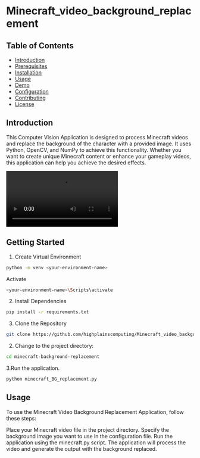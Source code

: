 # Minecraft_video_background_replacement

## Table of Contents
- [Introduction](#introduction)
- [Prerequisites](#prerequisites)
- [Installation](#installation)
- [Usage](#usage)
- [Demo](#demo)
- [Configuration](#configuration)
- [Contributing](#contributing)
- [License](#license)

## Introduction
This Computer Vision Application is designed to process Minecraft videos and replace the background of the character with a provided image. It uses Python, OpenCV, and NumPy to achieve this functionality. Whether you want to create unique Minecraft content or enhance your gameplay videos, this application can help you achieve the desired effects.

![Demo video](https://github.com/highplainscomputing/Minecraft_video_background_replacement/blob/main/Demo.avi)


## Getting Started

1. Create Virtual Environment
  ```bash
  python -m venv <your-environment-name>
  ```
  Activate
```bash
<your-environment-name>\Scripts\activate
```
2. Install Dependencies
```bash
pip install -r requirements.txt
```
3. Clone the Repository
   
```bash
git clone https://github.com/highplainscomputing/Minecraft_video_background_replacement.git
```
2. Change to the project directory:

```bash
cd minecraft-background-replacement
```
3.Run the application.
```bash
python minecraft_BG_replacement.py
```
## Usage
To use the Minecraft Video Background Replacement Application, follow these steps:

Place your Minecraft video file in the project directory.
Specify the background image you want to use in the configuration file.
Run the application using the minecraft.py script.
The application will process the video and generate the output with the background replaced.
